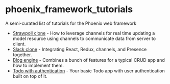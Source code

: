 # phoenix_framework_tutorials
A semi-curated list of tutorials for the Phoenix web framework

* [Strawpoll clone](https://medium.com/@diamondgfx/building-a-strawpoll-clone-in-phoenix-23dcb2bc4972) - How to leverage channels for real time updating a model resource using channels to communicate data from server to client.
* [Slack clone](https://medium.com/@benhansen/lets-build-a-slack-clone-with-elixir-phoenix-and-react-part-1-project-setup-3252ae780a1) - Integrating React, Redux, channels, and Presence together.
* [Blog engine](https://medium.com/@diamondgfx/introduction-fe138ac6079d) - Combines a bunch of features for a typical CRUD app and how to implement them.
* [Todo with authentication](https://medium.com/@Stephanbv/elixir-phoenix-lets-code-authentication-todo-application-part-1-599ee94cd04d) - Your basic Todo app with user authentication built on top of it.

